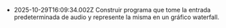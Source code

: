 - 2025-10-29T16:09:34.002Z Construir programa que tome la entrada predeterminada de audio y represente la misma en un gráfico waterfall.
